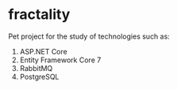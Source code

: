 # fractality

Pet project for the study of technologies such as:

1. ASP.NET Core
2. Entity Framework Core 7
3. RabbitMQ
4. PostgreSQL

